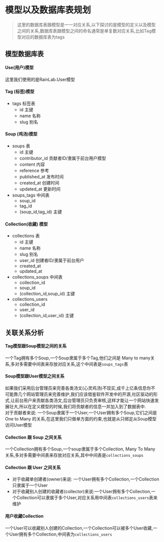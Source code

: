 # 模型以及数据库表规划

> 这里的数据库表跟模型是一一对应关系,以下探讨的是模型的定义以及模型之间的关系,数据库表跟模型之间的命名通常是单复数对应关系,比如Tag模型对应的数据库表为tags

## 模型数据库表

#### Use(用户)模型
这里我们使用的是RainLab.User模型

#### Tag (标签)模型
+ tags 标签表
    - id 主键
    - name 名称
    - slug 别名
    
#### Soup (鸡汤)模型
+ soups 表
    - id 主键
    - contributor_id 贡献者ID/隶属于前台用户模型
    - content 内容
    - reference 参考
    - published_at 发布时间
    - created_at 创建时间
    - updated_at 更新时间
+ soups_tags 中间表
    - soup_id
    - tag_id
    - (soup_id,tag_id) 主键 

#### Collection(收藏) 模型
+ collections 表
    - id 主键
    - name 名称
    - slug 别名
    - user_id 创建者ID/隶属于前台用户
    - created_at
    - updated_at
+ collections_soups 中间表
    - collection_id
    - soup_id
    - (collection_id,soup_id) 主键
+ collections_users
    - collection_id
    - user_id
    - (collection_id,user_id) 主键    
    

## 关联关系分析
    
#### Tag模型跟Soup模型之间的关系
一个Tag拥有多个Soup,一个Soup隶属于多个Tag,他们之间是 Many to many关系,多对多需要中间表来存放对应关系,这个中间表是`soups_tags`表

#### Soup模型跟User模型之间关系
如果我们采用后台管理员来完善各类汤文(心灵鸡汤)不现实,成千上亿条信息你不可能靠几个网站管理员来完善维护,我们应该借鉴软件开发中的开源,社区驱动的形式,让前台用户来贡献各类汤文,后台管理员只负责审核,这样才能让一个网站快速发展壮大,所以在定义模型的时候,我们将贡献者的信息一并加入到了数据表中.  
对于贡献者来说: 一个Soup隶属于一个User,一个User拥有多个Soup,它们之间是 One to Many 的关系,在这里我们只做单方面的约束,也就是从只绑定从Soup模型访问User模型

#### Collection 跟 Soup 之间关系
一个Collection拥有多个Soup,一个soup隶属于多个Collection, Many To Many 关系,多对多需要中间表来存放对应关系,其中中间表是`collections_soups`

#### Collection 跟 User 之间关系
+ 对于收藏单创建者(owner)来说: 一个User拥有多个Collection,一个Collection只隶属于一个User
+ 对于收藏别人创建的收藏者(collector)来说:一个User拥有多个Collection,一个Collection可以隶属于多个User,对应关系用中间表`collections_users`表来维护

#### 用户收藏Collection
一个User可以收藏别人创建的Collection,一个Collection可以被多个User收藏,一个User拥有多个Collection,中间表为`collections_users`
